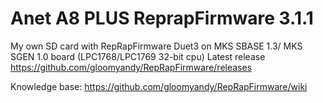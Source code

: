 # Anet A8 PLUS ReprapFirmware 3.1.1
My own SD card with RepRapFirmware Duet3 on MKS SBASE 1.3/ MKS SGEN 1.0 board (LPC1768/LPC1769 32-bit cpu)
Latest release https://github.com/gloomyandy/RepRapFirmware/releases

Knowledge base: https://github.com/gloomyandy/RepRapFirmware/wiki
